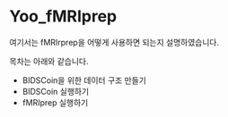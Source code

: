 # Yoo_fMRIprep

여기서는 fMRIrprep을 어떻게 사용하면 되는지 설명하였습니다.

목차는 아래와 같습니다.

* BIDSCoin을 위한 데이터 구조 만들기
* BIDSCoin 실행하기
* fMRIprep 실행하기




